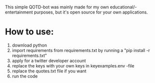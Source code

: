 This simple QOTD-bot was mainly made for my own educational/-entertainment purposes, but it's open source for your own applications.

# How to use:
  1. download python
  2. import requirements from requirements.txt by running a "pip install -r requirements.txt"
  3. apply for a twitter developer account
  4. replace the keys with your own keys in keyexamples.env -file
  5. replace the quotes.txt file if you want
  6. run the code

